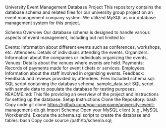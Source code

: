 University Event Management Database Project
This repository contains the database schema and related files for our university group project on an event management company system. We utilized MySQL as our database management system for this project.

Schema Overview
Our database schema is designed to handle various aspects of event management, including but not limited to:

Events: Information about different events such as conferences, workshops, etc.
Attendees: Details of individuals attending the events.
Organizers: Information about the companies or individuals organizing the events.
Venues: Details about the venues where events are held.
Payments: Records of payments made for event tickets or services.
Employees: Information about the staff involved in organizing events.
Feedback: Feedback and reviews provided by attendees.
Files Included
schema.sql: SQL script containing the database schema.
sample_data.sql: SQL script with sample data to populate the database for testing purposes.
README.md: This file providing an overview of the project and instructions for setting up the database.
Setup Instructions
Clone the Repository:
bash
Copy code
git clone https://github.com/your-username/university-event-management-db.git
Import Schema:
Open your MySQL client (e.g., MySQL Workbench).
Execute the schema.sql script to create the database and tables:
bash
Copy code
source /path/to/schema.sql;
